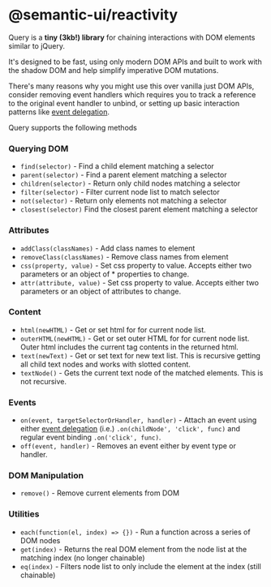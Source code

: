 # @semantic-ui/reactivity

Query is a **tiny (3kb!) library** for chaining interactions with DOM elements similar to jQuery.

It's designed to be fast, using only modern DOM APIs and built to work with the shadow DOM and help simplify imperative DOM mutations.

There's many reasons why you might use this over vanilla just DOM APIs, consider removing event handlers which requires you to track a reference to the original event handler to unbind, or setting up basic interaction patterns like [event delegation](https://learn.jquery.com/events/event-delegation/).

Query supports the following methods

### Querying DOM
* `find(selector)` - Find a child element matching a selector
* `parent(selector)` - Find a parent element matching a selector
* `children(selector)` - Return only child nodes matching a selector
* `filter(selector)` - Filter current node list to match selector
* `not(selector)` - Return only elements not matching a selector
* `closest(selector)` Find the closest parent element matching a selector

### Attributes
* `addClass(classNames)` - Add class names to element
* `removeClass(classNames)` - Remove class names from element
* `css(property, value)` - Set css property to value. Accepts either two parameters or an object of * properties to change.
* `attr(attribute, value)` - Set css property to value. Accepts either two parameters or an object of attributes to change.

### Content
* `html(newHTML)` - Get or set html for for current node list.
* `outerHTML(newHTML)` - Get or set outer HTML for for current node list. Outer html includes the current tag contents in the returned html.
* `text(newText)` - Get or set text for new text list. This is recursive getting all child text nodes and works with slotted content.
* `textNode()` - Gets the current text node of the matched elements. This is not recursive.

### Events
* `on(event, targetSelectorOrHandler, handler)` - Attach an event using either [event delegation](https://learn.jquery.com/events/event-delegation/) (i.e.)  `.on(childNode', 'click', func)` and regular event binding `.on('click', func)`.
* `off(event, handler)` - Removes an event either by event type or handler.

### DOM Manipulation
* `remove()` - Remove current elements from DOM

### Utilities
* `each(function(el, index) => {})` - Run a function across a series of DOM nodes
* `get(index)` - Returns the real DOM element from the node list at the matching index (no longer chainable)
* `eq(index)` - Filters node list to only include the element at the index (still chainable)

